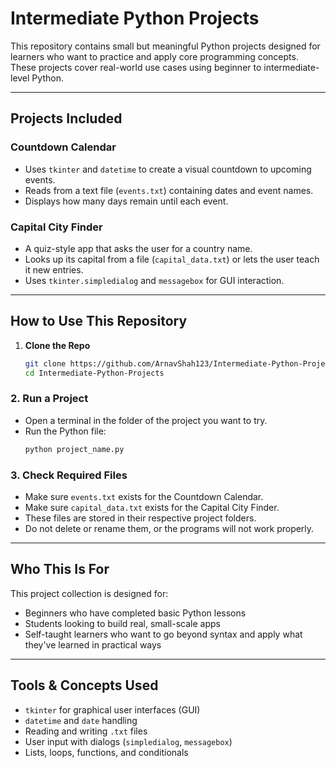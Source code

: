 # Intermediate Python Projects

This repository contains small but meaningful Python projects designed for learners who want to practice and apply core programming concepts. These projects cover real-world use cases using beginner to intermediate-level Python.

---

## Projects Included

### Countdown Calendar
- Uses `tkinter` and `datetime` to create a visual countdown to upcoming events.
- Reads from a text file (`events.txt`) containing dates and event names.
- Displays how many days remain until each event.

### Capital City Finder
- A quiz-style app that asks the user for a country name.
- Looks up its capital from a file (`capital_data.txt`) or lets the user teach it new entries.
- Uses `tkinter.simpledialog` and `messagebox` for GUI interaction.

---

## How to Use This Repository

1. **Clone the Repo**
   ```bash
   git clone https://github.com/ArnavShah123/Intermediate-Python-Projects.git
   cd Intermediate-Python-Projects

### 2. Run a Project
- Open a terminal in the folder of the project you want to try.
- Run the Python file:
  ```bash
  python project_name.py

 ### 3. Check Required Files
- Make sure `events.txt` exists for the Countdown Calendar.
- Make sure `capital_data.txt` exists for the Capital City Finder.
- These files are stored in their respective project folders.
- Do not delete or rename them, or the programs will not work properly.

---

## Who This Is For

This project collection is designed for:
- Beginners who have completed basic Python lessons
- Students looking to build real, small-scale apps
- Self-taught learners who want to go beyond syntax and apply what they've learned in practical ways

---

## Tools & Concepts Used

- `tkinter` for graphical user interfaces (GUI)
- `datetime` and `date` handling
- Reading and writing `.txt` files
- User input with dialogs (`simpledialog`, `messagebox`)
- Lists, loops, functions, and conditionals

